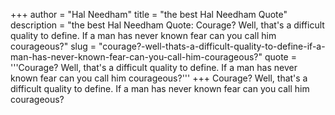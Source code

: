 +++
author = "Hal Needham"
title = "the best Hal Needham Quote"
description = "the best Hal Needham Quote: Courage? Well, that's a difficult quality to define. If a man has never known fear can you call him courageous?"
slug = "courage?-well-thats-a-difficult-quality-to-define-if-a-man-has-never-known-fear-can-you-call-him-courageous?"
quote = '''Courage? Well, that's a difficult quality to define. If a man has never known fear can you call him courageous?'''
+++
Courage? Well, that's a difficult quality to define. If a man has never known fear can you call him courageous?
